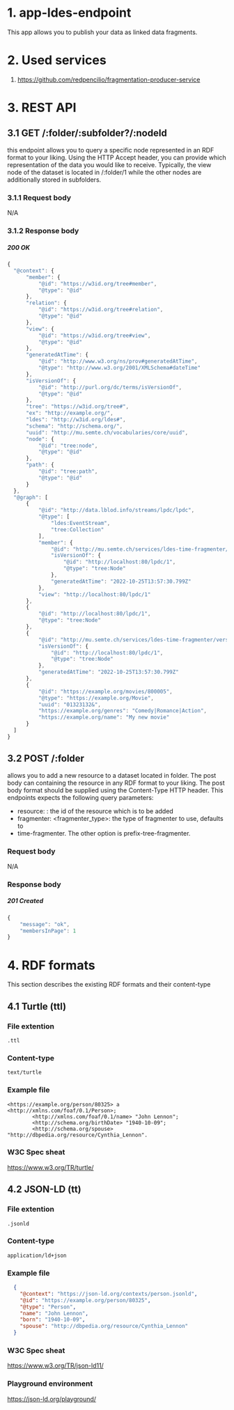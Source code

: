 # 1. app-ldes-endpoint

This app allows you to publish your data as linked data fragments. 

# 2. Used services
1. https://github.com/redpencilio/fragmentation-producer-service


# 3. REST API

## 3.1 **GET** /:folder/:subfolder?/:nodeId

this endpoint allows you to query a specific node represented in an RDF format to your liking. Using the HTTP Accept header, you can provide which representation of the data you would like to receive. Typically, the view node of the dataset is located in /:folder/1 while the other nodes are additionally stored in subfolders.

### 3.1.1 Request body
 N/A


### 3.1.2  Response body

  <h5> 200 OK </h5>

  ```javascript
{
    "@context": {
        "member": {
            "@id": "https://w3id.org/tree#member",
            "@type": "@id"
        },
        "relation": {
            "@id": "https://w3id.org/tree#relation",
            "@type": "@id"
        },
        "view": {
            "@id": "https://w3id.org/tree#view",
            "@type": "@id"
        },
        "generatedAtTime": {
            "@id": "http://www.w3.org/ns/prov#generatedAtTime",
            "@type": "http://www.w3.org/2001/XMLSchema#dateTime"
        },
        "isVersionOf": {
            "@id": "http://purl.org/dc/terms/isVersionOf",
            "@type": "@id"
        },
        "tree": "https://w3id.org/tree#",
        "ex": "http://example.org/",
        "ldes": "http://w3id.org/ldes#",
        "schema": "http://schema.org/",
        "uuid": "http://mu.semte.ch/vocabularies/core/uuid",
        "node": {
            "@id": "tree:node",
            "@type": "@id"
        },
        "path": {
            "@id": "tree:path",
            "@type": "@id"
        }
    },
    "@graph": [
        {
            "@id": "http://data.lblod.info/streams/lpdc/lpdc",
            "@type": [
                "ldes:EventStream",
                "tree:Collection"
            ],
            "member": {
                "@id": "http://mu.semte.ch/services/ldes-time-fragmenter/versioned/fa670909-8644-42c6-aa74-8f4378cc909a",
                "isVersionOf": {
                    "@id": "http://localhost:80/lpdc/1",
                    "@type": "tree:Node"
                },
                "generatedAtTime": "2022-10-25T13:57:30.799Z"
            },
            "view": "http://localhost:80/lpdc/1"
        },
        {
            "@id": "http://localhost:80/lpdc/1",
            "@type": "tree:Node"
        },
        {
            "@id": "http://mu.semte.ch/services/ldes-time-fragmenter/versioned/fa670909-8644-42c6-aa74-8f4378cc909a",
            "isVersionOf": {
                "@id": "http://localhost:80/lpdc/1",
                "@type": "tree:Node"
            },
            "generatedAtTime": "2022-10-25T13:57:30.799Z"
        },
        {
            "@id": "https://example.org/movies/800005",
            "@type": "https://example.org/Movie",
            "uuid": "01323132&",
            "https://example.org/genres": "Comedy|Romance|Action",
            "https://example.org/name": "My new movie"
        }
    ]
}
  ```

## 3.2 **POST** /:folder
allows you to add a new resource to a dataset located in folder. The post body can containing the resource in any RDF format to your liking. The post body format should be supplied using the Content-Type HTTP header. This endpoints expects the following query parameters:
- resource: <resource>: the id of the resource which is to be added
- fragmenter: <fragmenter_type>: the type of fragmenter to use, defaults to 
- time-fragmenter. The other option is prefix-tree-fragmenter.

### Request body
 N/A


### Response body

  <h5> 201 Created </h5>

  ```javascript
  {
      "message": "ok",
      "membersInPage": 1
  }
  ```

# 4. RDF formats
This section describes the existing RDF formats and their content-type

## 4.1 Turtle (ttl)
### File extention
```.ttl```
### Content-type
```text/turtle```
### Example file
```turtle
<https://example.org/person/80325> a <http://xmlns.com/foaf/0.1/Person>;
        <http://xmlns.com/foaf/0.1/name> "John Lennon";
        <http://schema.org/birthDate> "1940-10-09";
        <http://schema.org/spouse> "http://dbpedia.org/resource/Cynthia_Lennon".

```
### W3C Spec sheat
https://www.w3.org/TR/turtle/

## 4.2 JSON-LD (tt)
### File extention
```.jsonld```
### Content-type
```application/ld+json```
### Example file
```json
  {
    "@context": "https://json-ld.org/contexts/person.jsonld",
    "@id": "https://example.org/person/80325",
    "@type": "Person",
    "name": "John Lennon",
    "born": "1940-10-09",
    "spouse": "http://dbpedia.org/resource/Cynthia_Lennon"
  }
```
### W3C Spec sheat
https://www.w3.org/TR/json-ld11/

### Playground environment
https://json-ld.org/playground/
